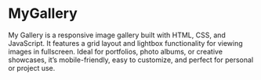 # MyGallery
My Gallery is a responsive image gallery built with HTML, CSS, and JavaScript. It features a grid layout and lightbox functionality for viewing images in fullscreen. Ideal for portfolios, photo albums, or creative showcases, it’s mobile-friendly, easy to customize, and perfect for personal or project use.
